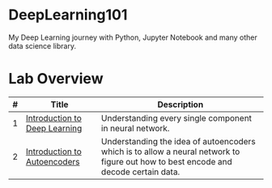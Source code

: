 # DeepLearning101
My Deep Learning journey with Python, Jupyter Notebook and many other data science library.

# Lab Overview
| # | Title | Description |
|---|---|---|
| 1 | [Introduction to Deep Learning](https://github.com/superzerosec/DeepLearning101/blob/main/notebook/Lab%201%20-%20Introduction%20to%20Deep%20Learning.ipynb) | Understanding every single component in neural network. |
| 2 | [Introduction to Autoencoders](https://github.com/superzerosec/DeepLearning101/blob/main/notebook/Lab%202%20-%20Introduction%20to%20Autoencoders.ipynb) | Understanding the idea of autoencoders which is to allow a neural network to figure out how to best encode and decode certain data. |
